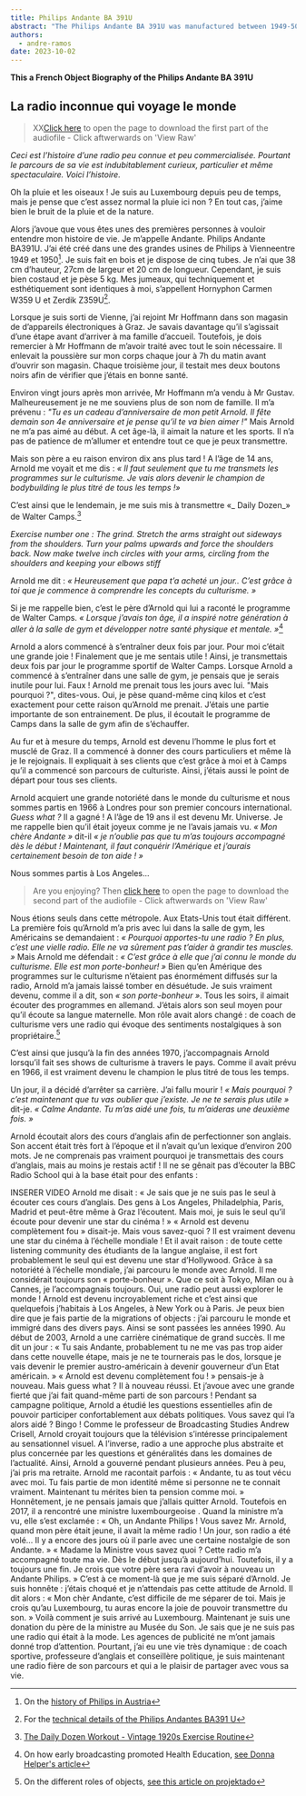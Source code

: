 ```yaml
---
title: Philips Andante BA 391U
abstract: "The Philips Andante BA 391U was manufactured between 1949-50 in Vienna."
authors:
  - andre-ramos
date: 2023-10-02
---
```

**This a French Object Biography of the Philips Andante BA 391U**
## **La radio inconnue qui voyage le monde**
> XX[Click here](https://github.com/1AndreRamos/maison-du-son/blob/master/_objects/Philips%20Andante_out_1.mp3) to open the page to download the first part of the audiofile - Click aftwerwards on 'View Raw'

_Ceci est l’histoire d’une radio peu connue et peu commercialisée. Pourtant le parcours de sa vie est indubitablement curieux, particulier et même spectaculaire. Voici l’histoire._

Oh la pluie et les oiseaux ! Je suis au Luxembourg depuis peu de temps, mais je pense que c’est assez normal la pluie ici non ? En tout cas, j’aime bien le bruit de la pluie et de la nature.

Alors j’avoue que vous êtes unes des premières personnes à vouloir entendre mon histoire de vie. Je m’appelle Andante. Philips Andante BA391U. J’ai été créé dans une des grandes usines de Philips à Vienneentre 1949 et 1950[^1]. Je suis fait en bois et je dispose de cinq tubes. Je n’ai que 38 cm d’hauteur, 27cm de largeur et 20 cm de longueur. Cependant, je suis bien costaud et je pèse 5 kg. Mes jumeaux, qui techniquement et esthétiquement sont identiques à moi, s’appellent Hornyphon Carmen W359 U et Zerdik Z359U[^2]. 

[^1]: On the [history of Philips in Austria](https://tecbil.com)
[^2]: For the [technical details of the Philips Andantes BA391 U](https://www.radiomuseum.org/r/philips_andante_ba391u.html)

Lorsque je suis sorti de Vienne, j’ai rejoint Mr Hoffmann dans son magasin de d’appareils électroniques à Graz. Je savais davantage qu’il s’agissait d’une étape avant d’arriver à ma famille d’accueil. Toutefois, je dois remercier à Mr Hoffmann de m’avoir traité avec tout le soin nécessaire. Il enlevait la poussière sur mon corps chaque jour à 7h du matin avant d’ouvrir son magasin. Chaque troisième jour, il testait mes deux boutons noirs afin de vérifier que j’étais en bonne santé. 

Environ vingt jours après mon arrivée, Mr Hoffmann m’a vendu à Mr Gustav. Malheureusement je ne me souviens plus de son nom de famille. Il m’a prévenu : _"Tu es un cadeau d’anniversaire de mon petit Arnold. Il fête demain son 4e anniversaire et je pense qu’il te va bien aimer !"_ Mais Arnold ne m’a pas aimé au début. A cet âge-là, il aimait la nature et les sports. Il n’a pas de patience de m’allumer et entendre tout ce que je peux transmettre.

Mais son père a eu raison environ dix ans plus tard ! A l’âge de 14 ans, Arnold me voyait et me dis : _« Il faut seulement que tu me transmets les programmes sur le culturisme. Je vais alors devenir le champion de bodybuilding le plus titré de tous les temps !»_

C’est ainsi que le lendemain, je me suis mis à transmettre «_ Daily Dozen_» de Walter Camps.[^3]

[^3]: [The Daily Dozen Workout - Vintage 1920s Exercise Routine](https://www.youtube.com/watch?v=dMlFgjcf7ho)

_Exercise number one : The grind. Stretch the arms straight out sideways from the shoulders. Turn your palms upwards and force the shoulders back. Now make twelve inch circles with your arms, circling from the shoulders and keeping your elbows stiff_
 
Arnold me dit : _« Heureusement que papa t’a acheté un jour.. C’est grâce à toi que je commence à comprendre les concepts du culturisme. »_ 

Si je me rappelle bien, c’est le père d’Arnold qui lui a raconté le programme de Walter Camps. _« Lorsque j’avais ton âge, il a inspiré notre génération à aller à la salle de gym et développer notre santé physique et mentale. »_[^4]

[^4]: On how early broadcasting promoted Health Education, [see Donna Helper's article](<https://www.thebdr.net/exercise-and-expertise-how-early-broadcasting-promoted-health-education/>)

Arnold a alors commencé à s’entraîner deux fois par jour. Pour moi c’était une grande joie ! Finalement que je me sentais utile ! Ainsi, je transmettais deux fois par jour le programme sportif de Walter Camps. Lorsque Arnold a commencé à s’entraîner dans une salle de gym, je pensais que je serais inutile pour lui. Faux ! Arnold me prenait tous les jours avec lui. "Mais pourquoi ?", dites-vous. Oui, je pèse quand-même cinq kilos et c’est exactement pour cette raison qu’Arnold me prenait. J’étais une partie importante de son entrainement. De plus, il écoutait le programme de Camps dans la salle de gym afin de s’échauffer. 

Au fur et à mesure du temps, Arnold est devenu l’homme le plus fort et musclé de Graz. Il a commencé à donner des cours particuliers et même là je le rejoignais. Il expliquait à ses clients que c’est grâce à moi et à Camps qu’il a commencé son parcours de culturiste. Ainsi, j’étais aussi le point de départ pour tous ses clients. 

Arnold acquiert une grande notoriété dans le monde du culturisme et nous sommes partis en 1966 à Londres pour son premier concours international. _Guess what ?_ Il a gagné ! A l’âge de 19 ans il est devenu Mr. Universe. Je me rappelle bien qu’il était joyeux comme je ne l’avais jamais vu. _« Mon chère Andante »_ dit-il _« je n’oublie pas que tu m’as toujours accompagné dès le début ! Maintenant, il faut conquérir l’Amérique et j’aurais certainement besoin de ton aide ! »_

Nous sommes partis à Los Angeles...

> Are you enjoying? Then [click here](https://github.com/1AndreRamos/maison-du-son/blob/master/_objects/Philips%20Andante_out_2.mp3) to open the page to download the second part of the audiofile - Click aftwerwards on 'View Raw'

Nous étions seuls dans cette métropole. Aux Etats-Unis tout était différent. La première fois qu’Arnold m’a pris avec lui dans la salle de gym, les Américains se demandaient : _« Pourquoi apportes-tu une radio ? En plus, c’est une vielle radio. Elle ne va sûrement pas t’aider à grandir tes muscles. »_ Mais Arnold me défendait : _« C’est grâce à elle que j’ai connu le monde du culturisme. Elle est mon porte-bonheur! »_ Bien qu’en Amérique des programmes sur le culturisme n’étaient pas énormément diffusés sur la radio, Arnold m’a jamais laissé tomber en désuétude. Je suis vraiment devenu, comme il a dit, son _« son porte-bonheur »_. Tous les soirs, il aimait écouter des programmes en allemand. J’étais alors son seul moyen pour qu’il écoute sa langue maternelle. Mon rôle avait alors changé : de coach de culturisme vers une radio qui évoque des sentiments nostalgiques à son propriétaire.[^5] 

[^5]: On the different roles of objects, [see this article on projektado](https://projektado.com/the-role-of-objects/)

C’est ainsi que jusqu’à la fin des années 1970, j’accompagnais Arnold lorsqu’il fait ses shows de culturisme à travers le pays. Comme il avait prévu en 1966, il est vraiment devenu le champion le plus titré de tous les temps.

Un jour, il a décidé d’arrêter sa carrière. J’ai fallu mourir ! _« Mais pourquoi ? c’est maintenant que tu vas oublier que j’existe. Je ne te serais plus utile »_ dit-je. _« Calme Andante. Tu m’as aidé une fois, tu m’aideras une deuxième fois. »_

Arnold écoutait alors des cours d’anglais afin de perfectionner son anglais. Son accent était très fort à l’époque et il n’avait qu’un lexique d’environ 200 mots. Je ne comprenais pas vraiment pourquoi je transmettais des cours d’anglais, mais au moins je restais actif ! Il ne se gênait pas d’écouter la BBC Radio School qui à la base était pour des enfants :

INSERER VIDEO
Arnold me disait : « Je sais que je ne suis pas le seul à écouter ces cours d’anglais. Des gens à Los Angeles, Philadelphia, Paris, Madrid et peut-être même à Graz l’écoutent. Mais moi, je suis le seul qu’il écoute pour devenir une star du cinéma ! »
« Arnold est devenu complètement fou » disait-je. Mais vous savez-quoi ? Il est vraiment devenu une star du cinéma à l’échelle mondiale ! Et il avait raison : de toute cette listening community  des étudiants de la langue anglaise, il est fort probablement le seul qui est devenu une star d’Hollywood.
Grâce à sa notoriété à l’échelle mondiale, j’ai parcouru le monde avec Arnold. Il me considérait toujours son « porte-bonheur ». Que ce soit à Tokyo, Milan ou à Cannes, je l’accompagnais toujours. Oui, une radio peut aussi explorer le monde ! Arnold est devenu incroyablement riche et c’est ainsi que quelquefois j’habitais à Los Angeles, à New York ou à Paris. Je peux bien dire que je fais partie de la migrations of objects : j’ai parcouru le monde et immigré dans des divers pays. Ainsi se sont passées les années 1990.
Au début de 2003, Arnold a une carrière cinématique de grand succès. Il me dit un jour : « Tu sais Andante, probablement tu ne me vas pas trop aider dans cette nouvelle étape, mais je ne te tournerais pas le dos, lorsque je vais devenir le premier austro-américain à devenir gouverneur d’un Etat américain. » « Arnold est devenu complètement fou ! » pensais-je à nouveau. Mais guess what ? Il à nouveau réussi. Et j’avoue avec une grande fierté que j’ai fait quand-même parti de son parcours !
Pendant sa campagne politique, Arnold a étudié les questions essentielles afin de pouvoir participer confortablement aux débats politiques. Vous savez qui l’a alors aidé ? Bingo ! Comme le professeur de Broadcasting Studies Andrew Crisell, Arnold croyait toujours que la télévision s’intéresse principalement au sensationnel visuel. A l’inverse, radio a une approche plus abstraite et plus concernée par les questions et généralités dans les domaines de l’actualité. 
Ainsi, Arnold a gouverné pendant plusieurs années. Peu à peu, j’ai pris ma retraite. Arnold me racontait parfois : « Andante, tu as tout vécu avec moi. Tu fais partie de mon identité même si personne ne te connait vraiment. Maintenant tu mérites bien ta pension comme moi. » 
Honnêtement, je ne pensais jamais que j’allais quitter Arnold. Toutefois en 2017, il a rencontré une ministre luxembourgeoise . Quand la ministre m’a vu, elle s’est exclamée : « Oh, un Andante Philips ! Vous savez Mr. Arnold, quand mon père était jeune, il avait la même radio ! Un jour, son radio a été volé… Il y a encore des jours où il parle avec une certaine nostalgie de son Andante. » 
« Madame la Ministre vous savez quoi ? Cette radio m’a accompagné toute ma vie. Dès le début jusqu’à aujourd’hui. Toutefois, il y a toujours une fin. Je crois que votre père sera ravi d’avoir à nouveau un Andante Philips. » C’est à ce moment-là que je me suis séparé d’Arnold. Je suis honnête : j’étais choqué et je n’attendais pas cette attitude de Arnold. Il dit alors : « Mon chèr Andante, c’est difficile de me séparer de toi. Mais je crois qu’au Luxembourg, tu auras encore la joie de pouvoir transmettre du son. »
Voilà comment je suis arrivé au Luxembourg. Maintenant je suis une donation du père de la ministre au Musée du Son. Je sais que je ne suis pas une radio qui était à la mode. Les agences de publicité ne m’ont jamais donné trop d’attention. Pourtant, j’ai eu une vie très dynamique : de coach sportive, professeure d’anglais et conseillère politique, je suis maintenant une radio fière de son parcours et qui a le plaisir de partager avec vous sa vie.
[^1]: [On the history of Philips in Austria](https://tecbil.com)
[^2]: [Technical details of the Philips Andantes BA391 U](https://www.radiomuseum.org/r/philips_andante_ba391u.html)
[^3]: [The Daily Dozen Workout - Vintage 1920s Exercise Routine](https://www.youtube.com/watch?v=dMlFgjcf7ho)
[^4]: On how early broadcasting promoted Health Education, [see Donna Helper's article](<https://www.thebdr.net/exercise-and-expertise-how-early-broadcasting-promoted-health-education/>)
[^5]: On the different roles of objects, [see this article on projektado](https://projektado.com/the-role-of-objects/)

